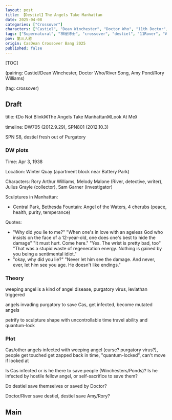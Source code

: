 ```yaml
---
layout: post
title: 【Destiel】The Angels Take Manhattan
date: 2025-04-08
categories: ["Crossover"]
characters: ["Castiel", "Dean Winchester", "Doctor Who", "11th Doctor", "River Song", "Amy Pond", "Rory Williams"]
tags: ["Supernatural", "神秘博士", "crossover", "destiel", "11Rover", "Amy/Rory", "刀河", "英文"]
pov: 第三人称
origin: CasDean Crossover Bang 2025
published: false
---
```


[TOC]

(pairing: Castiel/Dean Winchester, Doctor Who/River Song, Amy Pond/Rory Williams)

(tag: crossover)

## Draft

title: 《Do Not Blink》《The Angels Take Manhattan》《Look At Me》

timeline: DW705 (2012.9.29), SPN801 (2012.10.3)

SPN S8, destiel fresh out of Purgatory

### DW plots

Time: Apr 3, 1938

Location: Winter Quay (apartment block near Battery Park)

Characters: Rory Arthur Williams, Melody Malone (River, detective, writer), Julius Grayle (collector), Sam Garner (investigator)

Sculptures in Manhattan:

- Central Park, Bethesda Fountain: Angel of the Waters, 4 cherubs (peace, health, purity, temperance)

Quotes:

- "Why did you lie to me?" "When one's in love with an ageless God who insists on the face of a 12-year-old, one does one's best to hide the damage" "It must hurt. Come here." "Yes. The wrist is pretty bad, too" "That was a stupid waste of regeneration energy. Nothing is gained by you being a sentimental idiot."
- "okay, why did you lie?" "Never let him see the damage. And never, ever, let him see you age. He doesn't like endings."

### Theory

weeping angel is a kind of angel disease, purgatory virus, leviathan triggered

angels invading purgatory to save Cas, get infected, become mutated angels

petrify to sculpture shape with uncontrollable time travel ability and quantum-lock

### Plot

Cas/other angels infected with weeping angel (curse? purgatory virus?), people get touched get zapped back in time, "quantum-locked", can't move if looked at

Is Cas infected or is he there to save people (Winchesters/Ponds)? Is he infected by hostile fellow angel, or self-sacrifice to save them?

Do destiel save themselves or saved by Doctor?

Doctor/River save destiel, destiel save Amy/Rory?

## Main
